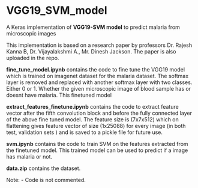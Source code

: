 # VGG19_SVM_model
A Keras implementation of **VGG19-SVM model** to predict malaria from microscopic images

This implementation is based on a research paper by professors Dr. Rajesh Kanna B, Dr. Vijayalakshmi A., Mr. Dinesh Jackson. The paper is also uploaded in the repo.

**fine_tune_model.ipynb** contains the code to fine tune the VGG19 model which is trained on imagenet dataset for the malaria dataset. The softmax layer is removed and replaced with another softmax layer with two classes. Either 0 or 1. Whether the given microscopic image of blood sample has or doesnt have malaria. This finetuned model 

**extract_features_finetune.ipynb** contains the code to extract feature vector after the fifth convolution block and before the fully connected layer of the above fine tuned model. The feature size is (7x7x512) which on flattening gives feature vector of size (1x25088) for every image (in both test, validation sets ) and is saved to a pickle file for future use.

**svm.ipynb** contains the code to train SVM on the features extracted from the finetuned model. This trained model can be used to predict if a image has malaria or not.

**data.zip** contains the dataset.

Note: - Code is not commented. 
